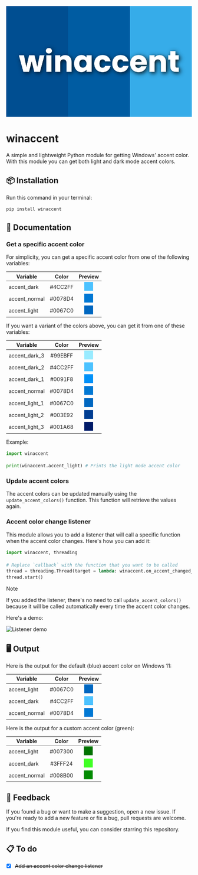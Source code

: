 <div align="center">
    <img width="700" src="https://github.com/Valer100/winaccent/blob/main/assets/hero.png?raw=true">
</div>

# winaccent
A simple and lightweight Python module for getting Windows' accent color. With this module you can get both light and dark mode accent colors.

## 📦 Installation
Run this command in your terminal:

```
pip install winaccent
```

## 📜 Documentation

### Get a specific accent color

For simplicity, you can get a specific accent color from one of the following variables:

| Variable | Color | Preview |
|----------|:-------:|:-------:|
| accent_dark | #4CC2FF | <img src="https://github.com/Valer100/winaccent/blob/main/assets/colors/accent_dark.png?raw=true"> |
| accent_normal | #0078D4 | <img src="https://github.com/Valer100/winaccent/blob/main/assets/colors/accent_normal.png?raw=true"> |
| accent_light | #0067C0 | <img src="https://github.com/Valer100/winaccent/blob/main/assets/colors/accent_light.png?raw=true"> |

If you want a variant of the colors above, you can get it from one of these variables:

| Variable | Color | Preview |
|----------|:-------:|:-------:|
| accent_dark_3 | #99EBFF | <img src="https://github.com/Valer100/winaccent/blob/main/assets/colors/accent_dark_3.png?raw=true"> |
| accent_dark_2 | #4CC2FF | <img src="https://github.com/Valer100/winaccent/blob/main/assets/colors/accent_dark.png?raw=true"> |
| accent_dark_1 | #0091F8 | <img src="https://github.com/Valer100/winaccent/blob/main/assets/colors/accent_dark_1.png?raw=true"> |
| accent_normal | #0078D4 | <img src="https://github.com/Valer100/winaccent/blob/main/assets/colors/accent_normal.png?raw=true"> |
| accent_light_1 | #0067C0 | <img src="https://github.com/Valer100/winaccent/blob/main/assets/colors/accent_light.png?raw=true"> |
| accent_light_2 | #003E92 | <img src="https://github.com/Valer100/winaccent/blob/main/assets/colors/accent_light_2.png?raw=true"> |
| accent_light_3 | #001A68 | <img src="https://github.com/Valer100/winaccent/blob/main/assets/colors/accent_light_3.png?raw=true"> |

Example:

```python
import winaccent

print(winaccent.accent_light) # Prints the light mode accent color
```

### Update accent colors

The accent colors can be updated manually using the ```update_accent_colors()``` function. This function will retrieve the values again.

### Accent color change listener
This module allows you to add a listener that will call a specific function when the accent color changes. Here's how you can add it:

```python
import winaccent, threading

# Replace `callback` with the function that you want to be called
thread = threading.Thread(target = lambda: winaccent.on_accent_changed_listener(callback), daemon = True)
thread.start()
```

> [!NOTE]
> If you added the listener, there's no need to call `update_accent_colors()` because it will be called automatically every time the accent color changes.

Here's a demo:

![Listener demo](https://github.com/Valer100/winaccent/blob/main/assets/listener_demo.gif?raw=true)

## 🖥️ Output
Here is the output for the default (blue) accent color on Windows 11:

| Variable | Color | Preview |
|----------|:-------:|:-------:|
| accent_light | #0067C0 | <img src="https://github.com/Valer100/winaccent/blob/main/assets/colors/accent_light.png?raw=true"> |
| accent_dark | #4CC2FF | <img src="https://github.com/Valer100/winaccent/blob/main/assets/colors/accent_dark.png?raw=true"> |
| accent_normal | #0078D4 | <img src="https://github.com/Valer100/winaccent/blob/main/assets/colors/accent_normal.png?raw=true"> |

Here is the output for a custom accent color (green):


| Variable | Color | Preview |
|----------|:-------:|:-------:|
| accent_light | #007300 | <img src="https://github.com/Valer100/winaccent/blob/main/assets/colors/accent_light_green.png?raw=true"> |
| accent_dark | #3FFF24 | <img src="https://github.com/Valer100/winaccent/blob/main/assets/colors/accent_dark_green.png?raw=true"> |
| accent_normal | #008B00 | <img src="https://github.com/Valer100/winaccent/blob/main/assets/colors/accent_normal_green.png?raw=true"> |

## 🤩 Feedback
If you found a bug or want to make a suggestion, open a new issue. If you're ready to add a new feature or fix a bug, pull requests are welcome.

If you find this module useful, you can consider starring this repository.

## 📋 To do
- [x] ~~Add an accent color change listener~~
